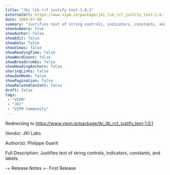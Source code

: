 ```yaml
---
title: "Jki lib rcf justify text-1.0.1"
externalUrl: https://www.vipm.io/package/jki_lib_rcf_justify_text-1.0.1
date: 2009-07-08
summary: "Justifies text of string controls, indicators, constants, and labels."
showSummary: true
showAuthor: false
showEdit: false
showData: false
showViews: false
showReadingTime: false
showWordCount: false
showBreadcrumbs: false
showHeadingAnchors: false
sharingLinks: false
showZenMode: false
showPagination: false
showRelatedContent: false
draft: false
tags:
 - "VIPM"
 - "JKI"
 - "VIPM Community"
---
```


Redirecting to https://www.vipm.io/package/jki_lib_rcf_justify_text-1.0.1

Vendor: JKI Labs

Author(s): Philippe Guerit
 
Full Description:
Justifies text of string controls, indicators, constants, and labels.

-= Release Notes =-
First Release